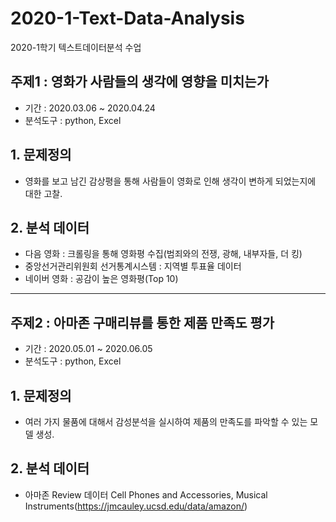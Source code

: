 # 2020-1-Text-Data-Analysis
2020-1학기 텍스트데이터분석 수업

## 주제1 : 영화가 사람들의 생각에 영향을 미치는가
- 기간 : 2020.03.06 ~ 2020.04.24
- 분석도구 : python, Excel

## 1. 문제정의
- 영화를 보고 남긴 감상평을 통해 사람들이 영화로 인해 생각이 변하게 되었는지에 대한 고찰.

## 2. 분석 데이터
- 다음 영화 : 크롤링을 통해 영화평 수집(범죄와의 전쟁, 광해, 내부자들, 더 킹)
- 중앙선거관리위원회 선거통계시스템 : 지역별 투표율 데이터
- 네이버 영화 : 공감이 높은 영화평(Top 10)

--------------------------------------------------------------


## 주제2 : 아마존 구매리뷰를 통한 제품 만족도 평가

- 기간 : 2020.05.01 ~ 2020.06.05
- 분석도구 : python, Excel

## 1. 문제정의
- 여러 가지 물품에 대해서 감성분석을 실시하여 제품의 만족도를 파악할 수 있는 모델 생성.

## 2. 분석 데이터
- 아마존 Review 데이터 Cell Phones and Accessories, Musical Instruments(https://jmcauley.ucsd.edu/data/amazon/)

